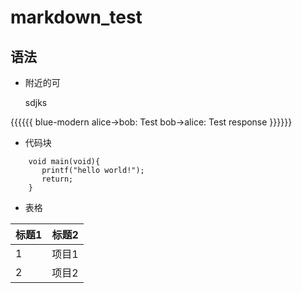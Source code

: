 markdown_test
=============
语法
------
* 附近的可

    sdjks 
   
{{{{{{ blue-modern
  alice->bob: Test
  bob->alice: Test response
}}}}}}


* 代码块
```
    void main(void){
       printf("hello world!");
       return;
    }
```

* 表格

|标题1 | 标题2 |
|------|-------|
| 1    | 项目1 |
| 2    | 项目2 |
